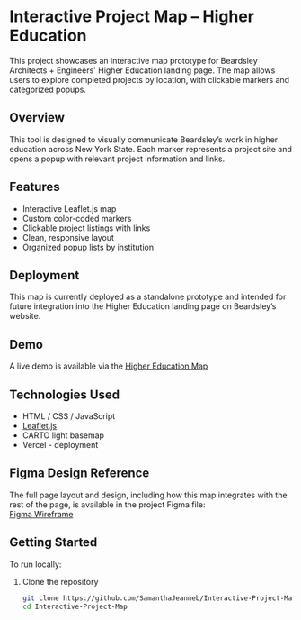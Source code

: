 # Interactive Project Map – Higher Education

This project showcases an interactive map prototype for Beardsley Architects + Engineers' Higher Education landing page. The map allows users to explore completed projects by location, with clickable markers and categorized popups.

## Overview

This tool is designed to visually communicate Beardsley’s work in higher education across New York State. Each marker represents a project site and opens a popup with relevant project information and links.

## Features

- Interactive Leaflet.js map
- Custom color-coded markers
- Clickable project listings with links
- Clean, responsive layout
- Organized popup lists by institution

## Deployment

This map is currently deployed as a standalone prototype and intended for future integration into the Higher Education landing page on Beardsley’s website.

## Demo

A live demo is available via the [Higher Education Map](https://higher-education-map.vercel.app/)

## Technologies Used

- HTML / CSS / JavaScript
- [Leaflet.js](https://leafletjs.com/)
- CARTO light basemap
- Vercel - deployment 

## Figma Design Reference

The full page layout and design, including how this map integrates with the rest of the page, is available in the project Figma file:  
[Figma Wireframe](https://www.figma.com/design/iBLcR2X3k2xZGvWqda7wOv/Beardsley-Higher-Education-Landing-Page?node-id=0-1&t=BHggto1WrifY1WbC-1)

## Getting Started

To run locally:

1. Clone the repository  
   ```bash
   git clone https://github.com/SamanthaJeanneb/Interactive-Project-Map.git
   cd Interactive-Project-Map
